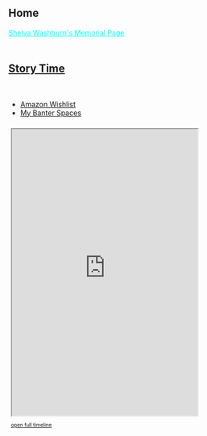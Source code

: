 <section>
	<script src="/assets/js/hash-redirect.js"></script>
	<h2>Home</h2>
	<div id="mom" class="holder center">
		<p><a href="/mom" style="color:#0ff;">Shelva Washburn's Memorial Page</a></p>
	</div>
	<div id="story-time" class="holder center"><h2 style="padding-top: 1em;"><a href="https://story-time.bant.ing">Story Time</a></h2><!--<p id="bookSat"></p><p id="bookSun"></p>--></div>
	<iframe id="musicembed" allow="encrypted-media" class="jsstuff" style="max-width:100%;height:0px;width:0px;border: 0px" allowfullscreen="true"></iframe>
	<hr style="height:4px; visibility:hidden;" class="jsstuff">
	<div id="links_or_something_idk" class="holder center">
		<nav>
			<ul>
				<li><a href="https://www.amazon.com/hz/wishlist/ls/3BFK7H90M9CFT" id="amazon-wishlist" target="_blank">Amazon Wishlist</a></li>
				<li><a href="https://lunartiger.github.io/banter" id="banter-spaces">My Banter Spaces</a></li>
			</ul>
		</nav>
	</div>
	<div id="mastodon" class="holder center" style="padding: 8px 1% 0;">
		<iframe id="mastodon-feed" allowfullscreen sandbox="allow-top-navigation allow-scripts" width="98%" height="569" style="max-width:369;" src="https://www.mastofeed.com/apiv2/feed?userurl=https%3A%2F%2Fmas.to%2Fusers%2Flunar&theme=dark&size=77&header=false&replies=false&boosts=true"></iframe>
		<p style="font-size:10px;"><a rel="me" href="https://mas.to/@lunar" target="_blank" id="mastodon-link" data-parent="social">open full timeline</a></p>
	</div>
	<div id="messageembed" class="holder center jsstuff"></div>
	<!--
		<div id="lunar-location" class="holder center"></div>
		<iframe id="tootembed" src="" class="mastodon-embed" style="max-width: 0; border: 0" width="400" allowfullscreen="allowfullscreen"></iframe>
		<hr style="height:4px; visibility:hidden;">
	<!---->
	<script src="https://www.gstatic.com/firebasejs/5.1.0/firebase-app.js"></script>
	<script src="https://www.gstatic.com/firebasejs/5.1.0/firebase-database.js"></script>
	<script src="/assets/js/home.js"></script>
	<script src="https://mas.to/embed.js" async="async"></script>
</section>
